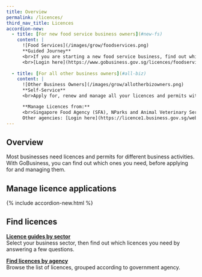 ```yaml
---
title: Overview
permalink: /licences/
third_nav_title: Licences
accordion-new:
  - title: [For new food service business owners](#new-fs)
    content: |
      ![Food Services](/images/grow/foodservices.png)
      **Guided Journey**
      <br>If you are starting a new food service business, find out which licences you need and apply for them with Guided Journey, a step-by-step walkthrough.
      <br>[Login here](https://www.gobusiness.gov.sg/licences/foodservices){:target="_blank"}
      
  - title: [For all other business owners](#all-biz)
    content: |
      ![Other Business Owners](/images/grow/allotherbizowners.png)
      **Self-Service**
      <br>Apply for, renew and manage all your licences and permits with Self-Service, previously known as LicenceOne.

      **Manage Licences from:**
      <br>Singapore Food Agency (SFA), NParks and Animal Veterinary Service (AVS): [Login here](https://licence1.business.gov.sg/licence1/authentication/mainLogin.action){:target="_blank"}
      Other agencies: [Login here](https://licence1.business.gov.sg/web/frontier/home?p_p_id=58&p_p_lifecycle=0&p_p_state=maximized&saveLastPath=false){:target="_blank"}
---
```


## Overview

Most businesses need licences and permits for different business activities. With GoBusiness, you can find out which ones you need, before applying for and managing them.

## Manage licence applications

{% include accordion-new.html %}

## Find licences

**[Licence guides by sector](/licences/find-licence-by-sector/)**
<br>Select your business sector, then find out which licences you need by answering a few questions.

**[Find licences by agency](/licences/find-licence-by-agency/)**
<br>Browse the list of licences, grouped according to government agency.
